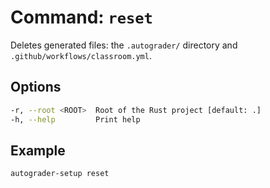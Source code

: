 # Command: `reset`

Deletes generated files: the `.autograder/` directory and `.github/workflows/classroom.yml`.

## Options

```bash
-r, --root <ROOT>  Root of the Rust project [default: .]
-h, --help         Print help
```

## Example

```bash
autograder-setup reset
```
